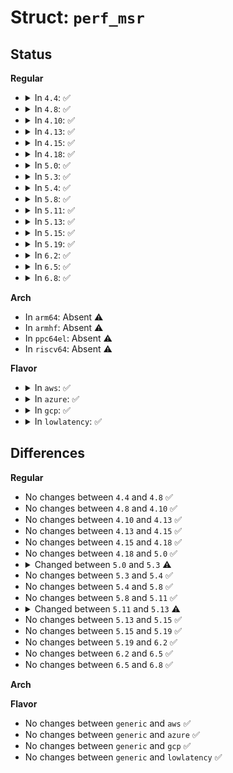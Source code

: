 # Struct: <code>perf_msr</code>

## Status
<b>Regular</b>
<ul>
<li>
<details>
<summary>In <code>4.4</code>: ✅</summary>

```c
struct perf_msr {
    u64 msr;
    struct perf_pmu_events_attr *attr;
    bool (*test)(int);
};
```
</details>
</li>
<li>
<details>
<summary>In <code>4.8</code>: ✅</summary>

```c
struct perf_msr {
    u64 msr;
    struct perf_pmu_events_attr *attr;
    bool (*test)(int);
};
```
</details>
</li>
<li>
<details>
<summary>In <code>4.10</code>: ✅</summary>

```c
struct perf_msr {
    u64 msr;
    struct perf_pmu_events_attr *attr;
    bool (*test)(int);
};
```
</details>
</li>
<li>
<details>
<summary>In <code>4.13</code>: ✅</summary>

```c
struct perf_msr {
    u64 msr;
    struct perf_pmu_events_attr *attr;
    bool (*test)(int);
};
```
</details>
</li>
<li>
<details>
<summary>In <code>4.15</code>: ✅</summary>

```c
struct perf_msr {
    u64 msr;
    struct perf_pmu_events_attr *attr;
    bool (*test)(int);
};
```
</details>
</li>
<li>
<details>
<summary>In <code>4.18</code>: ✅</summary>

```c
struct perf_msr {
    u64 msr;
    struct perf_pmu_events_attr *attr;
    bool (*test)(int);
};
```
</details>
</li>
<li>
<details>
<summary>In <code>5.0</code>: ✅</summary>

```c
struct perf_msr {
    u64 msr;
    struct perf_pmu_events_attr *attr;
    bool (*test)(int);
};
```
</details>
</li>
<li>
<details>
<summary>In <code>5.3</code>: ✅</summary>

```c
struct perf_msr {
    u64 msr;
    struct attribute_group *grp;
    bool (*test)(int, void *);
    bool no_check;
};
```
</details>
</li>
<li>
<details>
<summary>In <code>5.4</code>: ✅</summary>

```c
struct perf_msr {
    u64 msr;
    struct attribute_group *grp;
    bool (*test)(int, void *);
    bool no_check;
};
```
</details>
</li>
<li>
<details>
<summary>In <code>5.8</code>: ✅</summary>

```c
struct perf_msr {
    u64 msr;
    struct attribute_group *grp;
    bool (*test)(int, void *);
    bool no_check;
};
```
</details>
</li>
<li>
<details>
<summary>In <code>5.11</code>: ✅</summary>

```c
struct perf_msr {
    u64 msr;
    struct attribute_group *grp;
    bool (*test)(int, void *);
    bool no_check;
};
```
</details>
</li>
<li>
<details>
<summary>In <code>5.13</code>: ✅</summary>

```c
struct perf_msr {
    u64 msr;
    struct attribute_group *grp;
    bool (*test)(int, void *);
    bool no_check;
    u64 mask;
};
```
</details>
</li>
<li>
<details>
<summary>In <code>5.15</code>: ✅</summary>

```c
struct perf_msr {
    u64 msr;
    struct attribute_group *grp;
    bool (*test)(int, void *);
    bool no_check;
    u64 mask;
};
```
</details>
</li>
<li>
<details>
<summary>In <code>5.19</code>: ✅</summary>

```c
struct perf_msr {
    u64 msr;
    struct attribute_group *grp;
    bool (*test)(int, void *);
    bool no_check;
    u64 mask;
};
```
</details>
</li>
<li>
<details>
<summary>In <code>6.2</code>: ✅</summary>

```c
struct perf_msr {
    u64 msr;
    struct attribute_group *grp;
    bool (*test)(int, void *);
    bool no_check;
    u64 mask;
};
```
</details>
</li>
<li>
<details>
<summary>In <code>6.5</code>: ✅</summary>

```c
struct perf_msr {
    u64 msr;
    struct attribute_group *grp;
    bool (*test)(int, void *);
    bool no_check;
    u64 mask;
};
```
</details>
</li>
<li>
<details>
<summary>In <code>6.8</code>: ✅</summary>

```c
struct perf_msr {
    u64 msr;
    struct attribute_group *grp;
    bool (*test)(int, void *);
    bool no_check;
    u64 mask;
};
```
</details>
</li>
</ul>
<b>Arch</b>
<ul>
<li>
In <code>arm64</code>: Absent ⚠️
</li>
<li>
In <code>armhf</code>: Absent ⚠️
</li>
<li>
In <code>ppc64el</code>: Absent ⚠️
</li>
<li>
In <code>riscv64</code>: Absent ⚠️
</li>
</ul>
<b>Flavor</b>
<ul>
<li>
<details>
<summary>In <code>aws</code>: ✅</summary>

```c
struct perf_msr {
    u64 msr;
    struct attribute_group *grp;
    bool (*test)(int, void *);
    bool no_check;
};
```
</details>
</li>
<li>
<details>
<summary>In <code>azure</code>: ✅</summary>

```c
struct perf_msr {
    u64 msr;
    struct attribute_group *grp;
    bool (*test)(int, void *);
    bool no_check;
};
```
</details>
</li>
<li>
<details>
<summary>In <code>gcp</code>: ✅</summary>

```c
struct perf_msr {
    u64 msr;
    struct attribute_group *grp;
    bool (*test)(int, void *);
    bool no_check;
};
```
</details>
</li>
<li>
<details>
<summary>In <code>lowlatency</code>: ✅</summary>

```c
struct perf_msr {
    u64 msr;
    struct attribute_group *grp;
    bool (*test)(int, void *);
    bool no_check;
};
```
</details>
</li>
</ul>

## Differences
<b>Regular</b>
<ul>
<li>
No changes between <code>4.4</code> and <code>4.8</code> ✅
</li>
<li>
No changes between <code>4.8</code> and <code>4.10</code> ✅
</li>
<li>
No changes between <code>4.10</code> and <code>4.13</code> ✅
</li>
<li>
No changes between <code>4.13</code> and <code>4.15</code> ✅
</li>
<li>
No changes between <code>4.15</code> and <code>4.18</code> ✅
</li>
<li>
No changes between <code>4.18</code> and <code>5.0</code> ✅
</li>
<li>
<details>
<summary>Changed between <code>5.0</code> and <code>5.3</code> ⚠️</summary>
<ul>
<li>
<b>Field added. </b>
<code>struct attribute_group *grp</code>
</li>
<li>
<b>Field added. </b>
<code>bool no_check</code>
</li>
<li>
<b>Field removed. </b>
<code>struct perf_pmu_events_attr *attr</code>
</li>
<li>
<b>Field type changed. </b>
<code>bool (*test)(int)</code> ➡️ <code>bool (*test)(int, void *)</code>
</li>
</ul>
</details>
</li>
<li>
No changes between <code>5.3</code> and <code>5.4</code> ✅
</li>
<li>
No changes between <code>5.4</code> and <code>5.8</code> ✅
</li>
<li>
No changes between <code>5.8</code> and <code>5.11</code> ✅
</li>
<li>
<details>
<summary>Changed between <code>5.11</code> and <code>5.13</code> ⚠️</summary>
<ul>
<li>
<b>Field added. </b>
<code>u64 mask</code>
</li>
</ul>
</details>
</li>
<li>
No changes between <code>5.13</code> and <code>5.15</code> ✅
</li>
<li>
No changes between <code>5.15</code> and <code>5.19</code> ✅
</li>
<li>
No changes between <code>5.19</code> and <code>6.2</code> ✅
</li>
<li>
No changes between <code>6.2</code> and <code>6.5</code> ✅
</li>
<li>
No changes between <code>6.5</code> and <code>6.8</code> ✅
</li>
</ul>
<b>Arch</b>
<ul>
</ul>
<b>Flavor</b>
<ul>
<li>
No changes between <code>generic</code> and <code>aws</code> ✅
</li>
<li>
No changes between <code>generic</code> and <code>azure</code> ✅
</li>
<li>
No changes between <code>generic</code> and <code>gcp</code> ✅
</li>
<li>
No changes between <code>generic</code> and <code>lowlatency</code> ✅
</li>
</ul>
